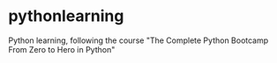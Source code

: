 # pythonlearning
Python learning, following the course "The Complete Python Bootcamp From Zero to Hero in Python"

